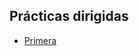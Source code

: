 ## Prácticas dirigidas

* [Primera](https://analisis-modelamiento-numerico-i-2021-1.github.io/Practicas-dirigidas/primera.pdf)